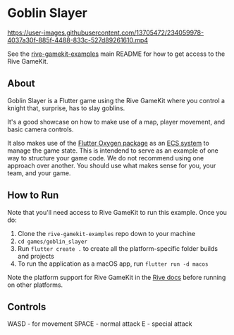 # Goblin Slayer

https://user-images.githubusercontent.com/13705472/234059978-4037a30f-885f-4488-833c-527d89261610.mp4

See the [rive-gamekit-examples](../../README.md) main README for how to get access to the Rive GameKit.

## About

Goblin Slayer is a Flutter game using the Rive GameKit where you control a knight that, surprise, has to slay goblins.

It's a good showcase on how to make use of a map, player movement, and basic camera controls.

It also makes use of the [Flutter Oxygen package](https://pub.dev/packages/oxygen) as an [ECS system](https://en.wikipedia.org/wiki/Entity_component_system) to manage the game state. This is intendend to serve as an example of one way to structure your game code. We do not recommend using one approach over another. You should use what makes sense for you, your team, and your game.

## How to Run

Note that you'll need access to Rive GameKit to run this example. Once you do:

1. Clone the `rive-gamekit-examples` repo down to your machine
2. `cd games/goblin_slayer`
3. Run `flutter create .` to create all the platform-specific folder builds and projects
4. To run the application as a macOS app, run `flutter run -d macos`

Note the platform support for Rive GameKit in the [Rive docs](https://help.rive.app/rive-gamekit/overview) before running on other platforms.


## Controls

WASD - for movement
SPACE - normal attack
E - special attack
